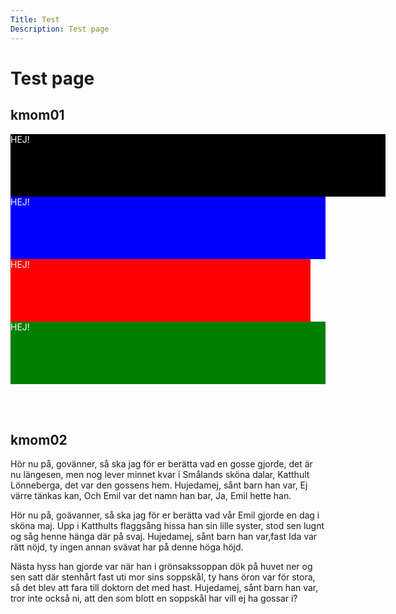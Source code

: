 ```yaml
---
Title: Test
Description: Test page
---
```


Test page
================

## kmom01

<div style="box-sizing: content-box; background-color: black; height: 100px; width: 600px; color: white">HEJ!</div>

<div style="box-sizing: content-box; background-color: blue; height: 100px; width: 100%; color: white">HEJ!</div>

<div style="box-sizing: border-box; background-color: red; height: 100px; width: 50vw; color: white">HEJ!</div>

<div style="background-color: green; height: 100px; width: 100%; color: white">HEJ!</div>

<br><br>
## kmom02

<p class="old-fashioned">
Hör nu på, govänner, så ska jag för er berätta vad en gosse gjorde, det är nu längesen, men nog lever minnet kvar i Smålands sköna dalar, Katthult Lönneberga, det var den gossens hem. Hujedamej, sånt barn han var, Ej värre tänkas kan, Och Emil var det namn han bar, Ja, Emil hette han.
</p>

<p class="modern">
Hör nu på, goävanner, så ska jag för er berätta vad vår Emil gjorde en dag i sköna maj. Upp i Katthults flaggsång hissa han sin lille syster, stod sen lugnt og såg henne hänga där på svaj. Hujedamej, sånt barn han var,fast Ida var rätt nöjd, ty ingen annan svävat har på denne höga höjd.
</p>

<p class="worst-ever">
Nästa hyss han gjorde var när han i grönsakssoppan dök på huvet ner og sen satt där stenhårt fast uti mor sins soppskål, ty hans öron var för stora, så det blev att fara till doktorn det med hast. Hujedamej, sånt barn han var, tror inte också ni, att den som blott en soppskål har vill ej ha gossar i?
</p>
